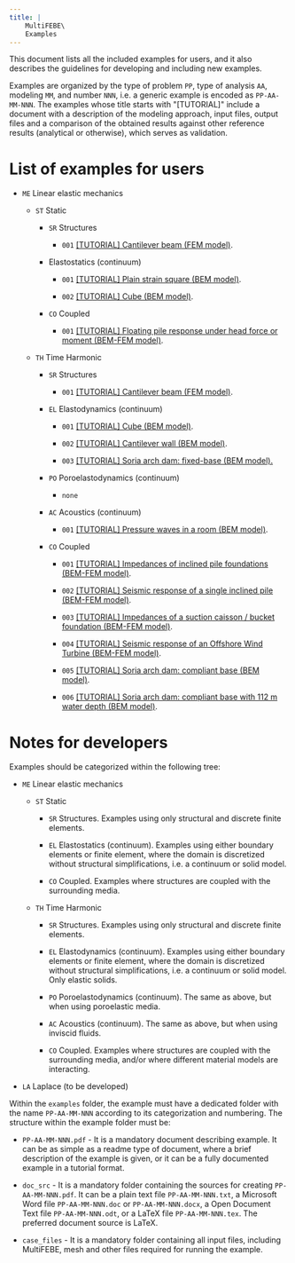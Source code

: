 ```yaml
---
title: |
    MultiFEBE\
    Examples
---
```


This document lists all the included examples for users, and it also
describes the guidelines for developing and including new examples.

Examples are organized by the type of problem `PP`, type of analysis
`AA`, modeling `MM`, and number `NNN`, i.e. a generic example is encoded
as `PP-AA-MM-NNN`. The examples whose title starts with "\[TUTORIAL\]"
include a document with a description of the modeling approach, input
files, output files and a comparison of the obtained results against
other reference results (analytical or otherwise), which serves as
validation.

List of examples for users
==========================

-   `ME` Linear elastic mechanics

    -   `ST` Static

        -   `SR` Structures

            -   `001` [\[TUTORIAL\] Cantilever beam (FEM
                model)](ME-ST-SR-001/).

        -   Elastostatics (continuum)

            -   `001` [\[TUTORIAL\] Plain strain square (BEM
                model)](ME-ST-EL-001/).

            -   `002` [\[TUTORIAL\] Cube (BEM model)](ME-ST-EL-002/).

        -   `CO` Coupled

            -   `001` [\[TUTORIAL\] Floating pile response under head
                force or moment (BEM-FEM model)](ME-ST-CO-001/).

    -   `TH` Time Harmonic

        -   `SR` Structures

            -   `001` [\[TUTORIAL\] Cantilever beam (FEM
                model)](ME-TH-SR-001/).

        -   `EL` Elastodynamics (continuum)

            -   `001` [\[TUTORIAL\] Cube (BEM model)](ME-TH-EL-001/).

            -   `002` [\[TUTORIAL\] Cantilever wall (BEM
                model)](ME-TH-EL-002/).

            -   `003` [\[TUTORIAL\] Soria arch dam: fixed-base (BEM
                model).](ME-TH-EL-003/)

        -   `PO` Poroelastodynamics (continuum)

            -   `none`

        -   `AC` Acoustics (continuum)

            -   `001` [\[TUTORIAL\] Pressure waves in a room (BEM
                model)](ME-TH-AC-001/).

        -   `CO` Coupled

            -   `001` [\[TUTORIAL\] Impedances of inclined pile
                foundations (BEM-FEM model)](ME-TH-CO-001/).

            -   `002` [\[TUTORIAL\] Seismic response of a single
                inclined pile (BEM-FEM model)](ME-TH-CO-002/).

            -   `003` [\[TUTORIAL\] Impedances of a suction caisson /
                bucket foundation (BEM-FEM model)](ME-TH-CO-003/).

            -   `004` [\[TUTORIAL\] Seismic response of an Offshore Wind
                Turbine (BEM-FEM model)](ME-TH-CO-004/).

            -   `005` [\[TUTORIAL\] Soria arch dam: compliant base (BEM
                model)](ME-TH-CO-005/).

            -   `006` [\[TUTORIAL\] Soria arch dam: compliant base with
                112 m water depth (BEM model)](ME-TH-CO-006/).

Notes for developers
====================

Examples should be categorized within the following tree:

-   `ME` Linear elastic mechanics

    -   `ST` Static

        -   `SR` Structures. Examples using only structural and discrete
            finite elements.

        -   `EL` Elastostatics (continuum). Examples using either
            boundary elements or finite element, where the domain is
            discretized without structural simplifications, i.e. a
            continuum or solid model.

        -   `CO` Coupled. Examples where structures are coupled with the
            surrounding media.

    -   `TH` Time Harmonic

        -   `SR` Structures. Examples using only structural and discrete
            finite elements.

        -   `EL` Elastodynamics (continuum). Examples using either
            boundary elements or finite element, where the domain is
            discretized without structural simplifications, i.e. a
            continuum or solid model. Only elastic solids.

        -   `PO` Poroelastodynamics (continuum). The same as above, but
            when using poroelastic media.

        -   `AC` Acoustics (continuum). The same as above, but when
            using inviscid fluids.

        -   `CO` Coupled. Examples where structures are coupled with the
            surrounding media, and/or where different material models
            are interacting.

-   `LA` Laplace (to be developed)

Within the `examples` folder, the example must have a dedicated folder
with the name `PP-AA-MM-NNN` according to its categorization and
numbering. The structure within the example folder must be:

-   `PP-AA-MM-NNN.pdf` - It is a mandatory document describing example.
    It can be as simple as a readme type of document, where a brief
    description of the example is given, or it can be a fully documented
    example in a tutorial format.

-   `doc_src` - It is a mandatory folder containing the sources for
    creating `PP-AA-MM-NNN.pdf`. It can be a plain text file
    `PP-AA-MM-NNN.txt`, a Microsoft Word file `PP-AA-MM-NNN.doc` or
    `PP-AA-MM-NNN.docx`, a Open Document Text file `PP-AA-MM-NNN.odt`,
    or a LaTeX file `PP-AA-MM-NNN.tex`. The preferred document source is
    LaTeX.

-   `case_files` - It is a mandatory folder containing all input files,
    including MultiFEBE, mesh and other files required for running the
    example.
